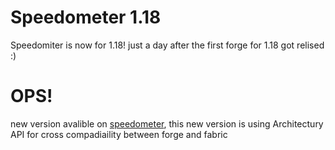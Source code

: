 # Speedometer 1.18
Speedomiter is now for 1.18! just a day after the first forge for 1.18 got relised :)

# OPS!
new version avalible on [speedometer](https://github.com/zaze06/speedometer), this new version is using Architectury API for cross compadiaility between forge and fabric
